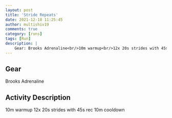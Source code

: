 ```yaml
---
layout: post
title: 'Stride Repeats'
date: 2021-12-18 11:25:45
author: multishiv19
comments: true
category: [runs]
tags: [Run]
description: |
    Gear: Brooks Adrenaline<br/>10m warmup<br/>12x 20s strides with 45s rec<br/>10m cooldown 
---
```


## Gear
Brooks Adrenaline

## Activity Description
10m warmup
12x 20s strides with 45s rec
10m cooldown 


<div width='100%' class='strava-embed-placeholder' data-embed-type='activity' data-embed-id='6396284998'></div>
<script src='https://strava-embeds.com/embed.js'></script>
